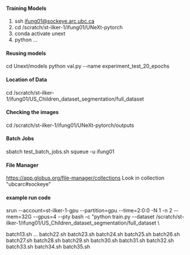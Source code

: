
#### Training Models
1. ssh ifung01@sockeye.arc.ubc.ca
2. cd /scratch/st-ilker-1/ifung01/UNeXt-pytorch
3. conda activate unext
4. python ...

#### Reusing models
cd Unext/models
python val.py --name experiment_test_20_epochs
#### Location of Data
cd /scratch/st-ilker-1/ifung01/US_Children_dataset_segmentation/full_dataset
#### Checking the images
cd /scratch/st-ilker-1/ifung01/UNeXt-pytorch/outputs
#### Batch Jobs
sbatch test_batch_jobs.sh
squeue -u ifung01
#### File Manager
https://app.globus.org/file-manager/collections
Look in collection "ubcarc#sockeye"
#### example run code
srun --account=st-ilker-1-gpu --partition=gpu --time=2:0:0 -N 1 -n 2 --mem=32G --gpus=4 --pty bash -c "python train.py --dataset /scratch/st-ilker-1/ifung01/US_Children_dataset_segmentation/full_dataset \

batch13.sh
...
batch22.sh
batch23.sh
batch24.sh
batch25.sh
batch26.sh
batch27.sh
batch28.sh
batch29.sh
batch30.sh
batch31.sh
batch32.sh
batch33.sh
batch34.sh
batch35.sh
